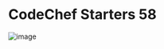 # CodeChef Starters 58
![image](https://user-images.githubusercontent.com/96427746/194261801-5f8df7fb-7cb7-48c1-84dc-4b578b3e4559.png)
